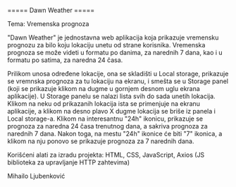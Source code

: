 ===== Dawn Weather =====

Tema: Vremenska prognoza

"Dawn Weather" je jednostavna web aplikacija koja prikazuje vremensku prognozu za bilo koju lokaciju unetu od strane korisnika. Vremenska prognoza se može videti u formatu po danima, za narednih 7 dana, kao i u formatu po satima, za naredna 24 časa.

Prilikom unosa određene lokacije, ona se skladišti u  Local storage, prikazuje se vremnska prognoza za tu lokaciju na ekranu, i smešta se u Storage panel (koji se prikazuje klikom na dugme u gornjem desnom uglu ekrana aplikacije). U Storage panelu se nalazi lista svih do sada unetih lokacija. Klikom na neku od prikazanih lokacija ista se primenjuje na ekranu aplikacije, a klikom na desno plavo X dugme lokacija se briše iz panela i Local storage-a. Klikom na interesantnu "24h" ikonicu, prikazuje se prognoza za naredna 24 časa trenutnog dana, a sakriva prognoza za narednih 7 dana. Nakon toga, na mestu "24h" ikonice će biti "7" ikonica, a klikom na nju ponovo se prikazuje prognoza za 7 narednih dana.

Korišćeni alati za izradu projekta: HTML, CSS, JavaScript, Axios (JS biblioteka za upravljanje HTTP zahtevima)

Mihailo Ljubenković
